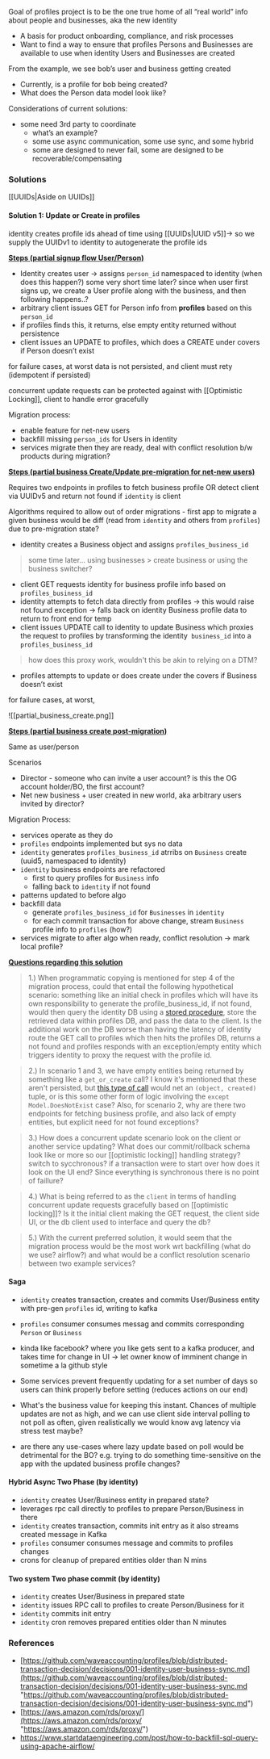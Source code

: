 Goal of profiles project is to be the one true home of all “real world” info about people and businesses, aka the new identity

- A basis for product onboarding, compliance, and risk processes
- Want to find a way to ensure that profiles Persons and Businesses are available to use when identity Users and Businesses are created

From the example, we see bob’s user and business getting created
- Currently, is a profile for bob being created?
- What does the Person data model look like?

Considerations of current solutions:
- some need 3rd party to coordinate
	- what’s an example?
	- some use async communication, some use sync, and some hybrid
	- some are designed to never fail, some are designed to be recoverable/compensating

### Solutions
[[UUIDs|Aside on UUIDs]]

#### Solution 1: Update or Create in profiles
identity creates profile ids ahead of time using [[UUIDs|UUID v5]]→ so we supply the UUIDv1 to identity to autogenerate the profile ids

**[Steps (partial signup flow User/Person)](/)**

- Identity creates user → assigns `person_id` namespaced to identity (when does this happen?)
some very short time later? since when user first signs up, we create a User profile along with the business, and then following happens..?
- arbitrary client issues GET for Person info from **profiles** based on this `person_id`
- if profiles finds this, it returns, else empty entity returned without persistence
- client issues an UPDATE to profiles, which does a CREATE under covers if Person doesn’t exist

for failure cases, at worst data is not persisted, and client must rety (idempotent if persisted)

concurrent update requests can be protected against with [[Optimistic Locking]], client to handle error gracefully

Migration process:

- enable feature for net-new users
- backfill missing `person_ids` for Users in identity
- services migrate then they are ready, deal with conflict resolution b/w products during migration?

**[Steps (partial business Create/Update pre-migration for net-new users)](/)**

Requires two endpoints in profiles to fetch business profile OR detect client via UUIDv5 and return not found if `identity` is client

Algorithms required to allow out of order migrations - first app to migrate a given business would be diff (read from `identity` and others from `profiles`) due to pre-migration state? 

- identity creates a Business object and assigns `profiles_business_id`
> some time later... using businesses > create business or using the business switcher?
- client GET requests identity for business profile info based on `profiles_business_id`
- identity attempts to fetch data directly from profiles → this would raise not found exception → falls back on identity Business profile data to return to front end for temp 
- client issues UPDATE call to identity to update Business which proxies the request to profiles by transforming the identity` business_id` into a `profiles_business_id`
> how does this proxy work, wouldn't this be akin to relying on a DTM?
- profiles attempts to update or does create under the covers if Business doesn’t exist

for failure cases, at worst, 

![[partial_business_create.png]]

**[Steps (partial business create post-migration)](/)**

Same as user/person

Scenarios
- Director - someone who can invite a user account? is this the OG account holder/BO, the first account?
- Net new business + user created in new world, aka arbitrary users invited by director?

Migration Process:
- services operate as they do
- `profiles` endpoints implemented but sys no data
- `identity` generates `profiles_business_id` atrribs on `Business` create (uuid5, namespaced to identity)
- `identity` business endpoints are refactored
	- first to query profiles for `Business` info
	- falling back to `identity` if not found
- patterns updated to before algo
- backfill data
	- generate `profiles_business_id` for `Businesses` in `identity`
	- for each commit transaction for above change, stream `Business` profile info to `profiles` (how?)
- services migrate to after algo when ready, conflict resolution -> mark local profile?

**[Questions regarding this solution](/)**

>1.) When programmatic copying is mentioned for step 4 of the migration process, could that entail the following hypothetical scenario: something like an initial check in profiles which will have its own responsibility to generate the profile_business_id, if not found, would then query the identity DB using a [stored procedure](https://stackoverflow.com/questions/44417200/calling-a-stored-procedure-from-another-sql-server-database-engine), store the retrieved data within profiles DB, and pass the data to the client. Is the additional work on the DB worse than having the latency of identity route the GET call to profiles which then hits the profiles DB, returns a not found and profiles responds with an exception/empty entity which triggers identity to proxy the request with the profile id.

> 2.) In scenario 1 and 3, we have empty entities being returned by something like a `get_or_create` call? I know it's mentioned that these aren't persisted, but [this type of call](https://github.com/django/django/blob/main/django/db/models/query.py#L777) would net an `(object, created)` tuple, or is this some other form of logic involving the `except Model.DoesNotExist` case? Also, for scenario 2, why are there two endpoints for fetching business profile, and also lack of empty entities, but explicit need for not found exceptions?

> 3.) How does a concurrent update scenario look on the client or another service updating? What does our commit/rollback schema look like or more so our [[optimistic locking]] handling strategy? switch to sycchronous? if a transaction were to start over how does it look on the UI end? Since everything is synchronous there is no point of faillure?

> 4.) What is being referred to as the `client` in terms of handling concurrent update requests gracefully based on [[optimistic locking]]? Is it the initial client making the GET request, the client side UI, or the db client used to interface and query the db?

> 5.) With the current preferred solution, it would seem that the migration process would be the most work wrt backfilling (what do we use? airflow?) and what would be a conflict resolution scenario between two example services?


#### Saga
- `identity` creates transaction, creates and commits User/Business entity with pre-gen `profiles` id, writing to kafka
- `profiles` consumer consumes messag and commits corresponding `Person` or `Business`

- kinda like facebook? where you like gets sent to a kafka producer, and takes time for change in UI -> let owner know of imminent change in sometime a la github style
- Some services prevent frequently updating for a set number of days so users can think properly before setting (reduces actions on our end)
- What's the business value for keeping this instant. Chances of multiple updates are not as high, and we can use client side interval polling to not poll as often, given realistically we would know avg latency via stress test maybe?
- are there any use-cases where lazy update based on poll would be detrimental for the BO? e.g. trying to do something time-sensitive on the app with the updated business profile changes?

#### Hybrid Async Two Phase (by identity)
- `identity` creates User/Business entity in prepared state?
- leverages rpc call directly to profiles to prepare Person/Business in there
- `identity` creates transaction, commits init entry as it also streams created message in Kafka
- `profiles` consumer consumes message and commits to profiles changes
- crons for cleanup of prepared entities older than N mins

#### Two system Two phase commit (by identity)
- `identity` creates User/Business in prepared state
- `identity` issues RPC call to profiles to create Person/Business for it
- `identity` commits init entry
- `identity` cron removes prepared entities older than N minutes

### References
- [https://github.com/waveaccounting/profiles/blob/distributed-transaction-decision/decisions/001-identity-user-business-sync.md](https://github.com/waveaccounting/profiles/blob/distributed-transaction-decision/decisions/001-identity-user-business-sync.md "https://github.com/waveaccounting/profiles/blob/distributed-transaction-decision/decisions/001-identity-user-business-sync.md")
- [https://aws.amazon.com/rds/proxy/](https://aws.amazon.com/rds/proxy/ "https://aws.amazon.com/rds/proxy/") 
- https://www.startdataengineering.com/post/how-to-backfill-sql-query-using-apache-airflow/
 
